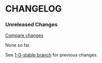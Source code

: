 # CHANGELOG

### Unreleased Changes

[Compare changes](https://github.com/codevise/pageflow-linkmap-page/compare/1-0-stable...master)

None so far.

See
[1-0-stable branch](https://github.com/codevise/pageflow-linkmap-page/blob/1-0-stable/CHANGELOG.md)
for previous changes.
